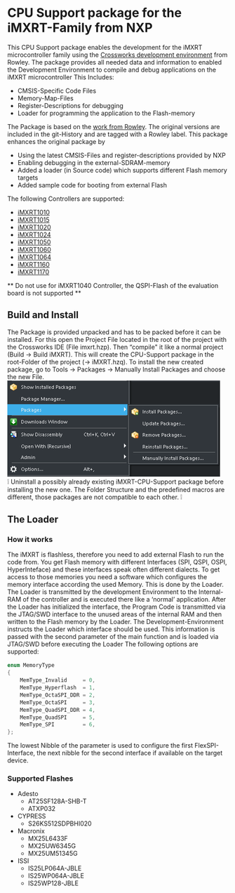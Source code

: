 # CPU Support package for the iMXRT-Family from NXP

This CPU Support package enables the development for the iMXRT microcontroller family using the [Crossworks development environment](https://rowley.co.uk/arm/index.htm) from Rowley. The package provides all needed data and information to enabled the Development Environment to compile and debug applications on the iMXRT microcontroller
This Includes:

- CMSIS-Specific Code Files
- Memory-Map-Files
- Register-Descriptions for debugging
- Loader for programming the application to the Flash-memory

The Package is based on the [work from Rowley](https://www.rowleydownload.co.uk/arm/packages/iMXRT.htm). The original versions are included in the git-History and are tagged with a Rowley label.
This package enhances the original package by

- Using the latest CMSIS-Files and register-descriptions provided by NXP
- Enabling debugging in the external-SDRAM-memory
- Added a loader (in Source code) which supports different Flash memory targets
- Added sample code for booting from external Flash

The following Controllers are supported:

- [iMXRT1010](https://www.nxp.com/products/processors-and-microcontrollers/arm-microcontrollers/i-mx-rt-crossover-mcus/i-mx-rt1010-crossover-mcu-with-arm-cortex-m7-core:i.MX-RT1010)
- [iMXRT1015](https://www.nxp.com/products/processors-and-microcontrollers/arm-microcontrollers/i-mx-rt-crossover-mcus/i-mx-rt1015-crossover-mcu-with-arm-cortex-m7-core:i.MX-RT1015)
- [iMXRT1020](https://www.nxp.com/products/processors-and-microcontrollers/arm-microcontrollers/i-mx-rt-crossover-mcus/i-mx-rt1020-crossover-mcu-with-arm-cortex-m7-core:i.MX-RT1020)
- [iMXRT1024](https://www.nxp.com/products/processors-and-microcontrollers/arm-microcontrollers/i-mx-rt-crossover-mcus/i-mx-rt1024-crossover-mcu-with-arm-cortex-m7-core:i.MX-RT1024)
- [iMXRT1050](https://www.nxp.com/products/processors-and-microcontrollers/arm-microcontrollers/i-mx-rt-crossover-mcus/i-mx-rt1050-crossover-mcu-with-arm-cortex-m7-core:i.MX-RT1050)
- [iMXRT1060](https://www.nxp.com/products/processors-and-microcontrollers/arm-microcontrollers/i-mx-rt-crossover-mcus/i-mx-rt1060-crossover-mcu-with-arm-cortex-m7-core:i.MX-RT1060)
- [iMXRT1064](https://www.nxp.com/products/processors-and-microcontrollers/arm-microcontrollers/i-mx-rt-crossover-mcus/i-mx-rt1064-crossover-mcu-with-arm-cortex-m7-core:i.MX-RT1064)
- [iMXRT1160](https://www.nxp.com/products/processors-and-microcontrollers/arm-microcontrollers/i-mx-rt-crossover-mcus/i-mx-rt1160-crossover-high-performance-mcu-with-arm-cortex-m7-and-cortex-m4-cores:i.MX-RT1160)
- [iMXRT1170](https://www.nxp.com/products/processors-and-microcontrollers/arm-microcontrollers/i-mx-rt-crossover-mcus/i-mx-rt1170-crossover-mcu-family-first-ghz-mcu-with-arm-cortex-m7-and-cortex-m4-cores:i.MX-RT1170)

** Do not use for iMXRT1040 Controller, the QSPI-Flash of the evaluation board is not supported **

## Build and Install

The Package is provided unpacked and has to be packed before it can be installed. For this open the Project File located in the root of the project with the Crossworks IDE (File imxrt.hzp). Then “compile" it like a normal project (Build -> Build iMXRT). This will create the CPU-Support package in the root-Folder of the project (-> iMXRT.hzq).
To install the new created package, go to Tools -> Packages -> Manually Install Packages and choose the new File.
![Package Manager](./doc/Menu_PackageManagerManual.png)  
:grey_exclamation: Uninstall a possibly already existing iMXRT-CPU-Support package before installing the new one. The Folder Structure and the predefined macros are different, those packages are not compatible to each other. :grey_exclamation:

## The Loader

### How it works

The iMXRT is flashless, therefore you need to add external Flash to run the code from. You get Flash memory with different Interfaces (SPI, QSPI, OSPI, HyperInteface) and these interfaces speak often different dialects. To get access to those memories you need a software which configures the memory interface according the used Memory. This is done by the Loader.
The Loader is transmitted by the development Environment to the Internal-RAM of the controller and is executed there like a ‘normal’ application. After the Loader has initialized the interface, the Program Code is transmitted via the JTAG/SWD interface to the unused areas of the internal RAM and then written to the Flash memory by the Loader.
The Development-Environment instructs the Loader which interface should be used. This information is passed with the second parameter of the main function and is loaded via JTAG/SWD before executing the Loader
The following options are supported:

```C
enum MemoryType
{
    MemType_Invalid     = 0,
    MemType_Hyperflash  = 1,
    MemType_OctaSPI_DDR = 2,
    MemType_OctaSPI     = 3,
    MemType_QuadSPI_DDR = 4,
    MemType_QuadSPI     = 5,
    MemType_SPI         = 6,
};
```

The lowest Nibble of the parameter is used to configure the first FlexSPI-Interface, the next nibble for the second interface if available on the target device.

### Supported Flashes

* Adesto
  * AT25SF128A-SHB-T
  * ATXP032
* CYPRESS
  * S26KS512SDPBHI020
* Macronix
  * MX25L6433F
  * MX25UW6345G
  * MX25UM51345G
* ISSI
  * IS25LP064A-JBLE
  * IS25WP064A-JBLE
  * IS25WP128-JBLE
